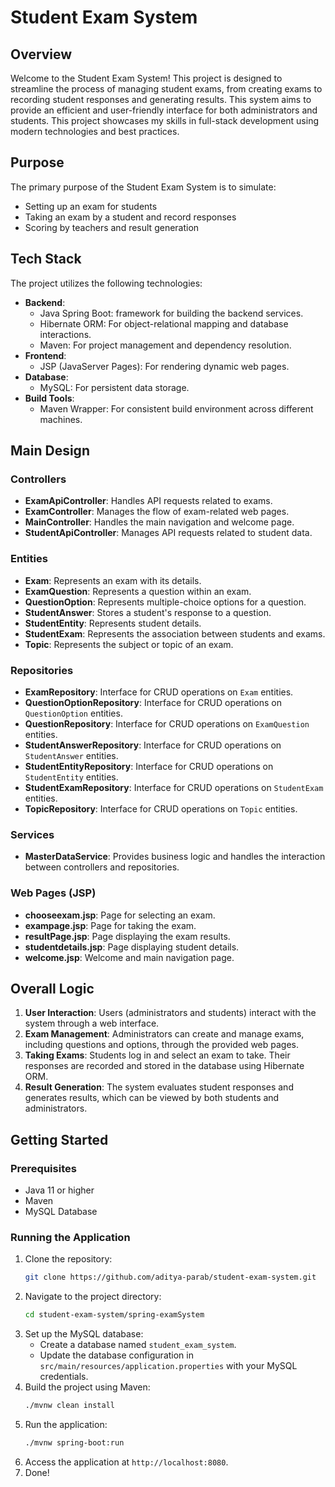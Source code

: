 # Student Exam System

## Overview

Welcome to the Student Exam System! This project is designed to streamline the process of managing student exams, from creating exams to recording student responses and generating results. This system aims to provide an efficient and user-friendly interface for both administrators and students. This project showcases my skills in full-stack development using modern technologies and best practices.

## Purpose

The primary purpose of the Student Exam System is to simulate:
- Setting up an exam for students
- Taking an exam by a student and record responses
- Scoring by teachers and result generation

## Tech Stack

The project utilizes the following technologies:

- **Backend**:
  - Java Spring Boot: framework for building the backend services.
  - Hibernate ORM: For object-relational mapping and database interactions.
  - Maven: For project management and dependency resolution.
- **Frontend**:
  - JSP (JavaServer Pages): For rendering dynamic web pages.
- **Database**:
  - MySQL: For persistent data storage.
- **Build Tools**:
  - Maven Wrapper: For consistent build environment across different machines.

## Main Design

### Controllers

- **ExamApiController**: Handles API requests related to exams.
- **ExamController**: Manages the flow of exam-related web pages.
- **MainController**: Handles the main navigation and welcome page.
- **StudentApiController**: Manages API requests related to student data.

### Entities

- **Exam**: Represents an exam with its details.
- **ExamQuestion**: Represents a question within an exam.
- **QuestionOption**: Represents multiple-choice options for a question.
- **StudentAnswer**: Stores a student's response to a question.
- **StudentEntity**: Represents student details.
- **StudentExam**: Represents the association between students and exams.
- **Topic**: Represents the subject or topic of an exam.

### Repositories

- **ExamRepository**: Interface for CRUD operations on `Exam` entities.
- **QuestionOptionRepository**: Interface for CRUD operations on `QuestionOption` entities.
- **QuestionRepository**: Interface for CRUD operations on `ExamQuestion` entities.
- **StudentAnswerRepository**: Interface for CRUD operations on `StudentAnswer` entities.
- **StudentEntityRepository**: Interface for CRUD operations on `StudentEntity` entities.
- **StudentExamRepository**: Interface for CRUD operations on `StudentExam` entities.
- **TopicRepository**: Interface for CRUD operations on `Topic` entities.

### Services

- **MasterDataService**: Provides business logic and handles the interaction between controllers and repositories.

### Web Pages (JSP)

- **chooseexam.jsp**: Page for selecting an exam.
- **exampage.jsp**: Page for taking the exam.
- **resultPage.jsp**: Page displaying the exam results.
- **studentdetails.jsp**: Page displaying student details.
- **welcome.jsp**: Welcome and main navigation page.

## Overall Logic

1. **User Interaction**: Users (administrators and students) interact with the system through a web interface.
2. **Exam Management**: Administrators can create and manage exams, including questions and options, through the provided web pages.
3. **Taking Exams**: Students log in and select an exam to take. Their responses are recorded and stored in the database using Hibernate ORM.
4. **Result Generation**: The system evaluates student responses and generates results, which can be viewed by both students and administrators.

## Getting Started

### Prerequisites

- Java 11 or higher
- Maven
- MySQL Database

### Running the Application

1. Clone the repository:
   ```bash
   git clone https://github.com/aditya-parab/student-exam-system.git
   ```
2. Navigate to the project directory:
   ```bash
   cd student-exam-system/spring-examSystem
   ```
3. Set up the MySQL database:
   - Create a database named `student_exam_system`.
   - Update the database configuration in `src/main/resources/application.properties` with your MySQL credentials.
4. Build the project using Maven:
   ```bash
   ./mvnw clean install
   ```
5. Run the application:
   ```bash
   ./mvnw spring-boot:run
   ```
6. Access the application at `http://localhost:8080`.
7. Done!
